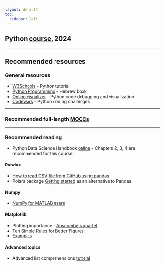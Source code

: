 ```yaml
---
layout: default
toc:
  sidebar: left
---
```


## Python [course](/suppl/python/python2024), 2024

---

## Recommended resources

### General resources
* [W3Schools](https://www.w3schools.com/python/) - Python tutorial
* [Python Programming](https://data.cyber.org.il/python/python_book.pdf) - Hebrew book
* [Online visualizer](http://pythontutor.com/visualize.html#mode=edit) - Python code debugging and visualization
* [Codewars](https://www.codewars.com/) - Python coding challenges

---

### Recommended full-length [MOOCs](/suppl/python/python_mooc2024) 

---

### Recommended reading
* Python Data Science Handbook [online](https://jakevdp.github.io/PythonDataScienceHandbook/) - Chapters 2, 3, 4 are recommended for this course.

#### Pandas
* [How to read CSV file from GitHub using pandas](https://stackoverflow.com/questions/55240330/how-to-read-csv-file-from-github-using-pandas/63102455#63102455)
* Polars package [Getting started](https://docs.pola.rs/user-guide/getting-started/) as an alternative to Pandas

#### Numpy
* [NumPy for MATLAB users](https://numpy.org/doc/stable/user/numpy-for-matlab-users.html)

#### Matplotlib
* Plotting importance - [Anscombe's quartet](https://en.wikipedia.org/wiki/Anscombe%27s_quartet)
* [Ten Simple Rules for Better Figures](https://journals.plos.org/ploscompbiol/article/file?id=10.1371%2Fjournal.pcbi.1003833&type=printable)
* [Examples](https://matplotlib.org/stable/gallery/index.html)

#### Advanced topics
* Advanced list comprehensions [tutorial](https://treyhunner.com/2015/12/python-list-comprehensions-now-in-color/)